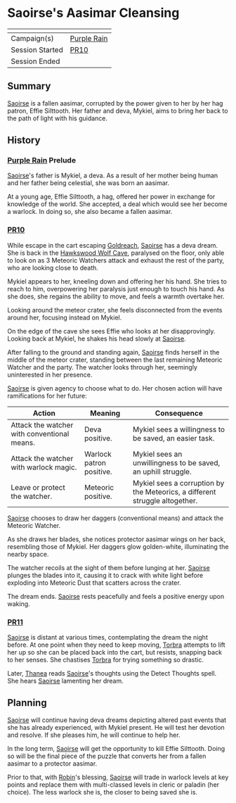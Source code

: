 # Saoirse's Aasimar Cleansing

| []() | |
| --- | --- |
| Campaign(s) | [Purple Rain](../purple-rain.md) |
| Session Started | [PR10](../sessions.md/PR10.md) |
| Session Ended | |

## Summary

[Saoirse](../../../astarus/people/saoirse.md) is a fallen aasimar, corrupted by the power given to her by her hag patron, Effie Silttooth. Her father and deva, Mykiel, aims to bring her back to the path of light with his guidance.

## History

### [Purple Rain](../purple-rain.md) Prelude

[Saoirse](../../../astarus/people/saoirse.md)'s father is Mykiel, a deva. As a result of her mother being human and her father being celestial, she was born an aasimar.

At a young age, Effie Silttooth, a hag, offered her power in exchange for knowledge of the world. She accepted, a deal which would see her become a warlock. In doing so, she also became a fallen aasimar.

### [PR10](../sessions.md/PR10.md)

While escape in the cart escaping [Goldreach](../../../astarus/civilisations/kingdom-of-astor/settlements/goldreach/README.md), [Saoirse](../../../astarus/people/saoirse.md) has a deva dream. She is back in the [Hawkswood Wolf Cave](../../../astarus/civilisations/kingdom-of-astor/settlements/goldreach/places/hawkswood-wolf-cave.md), paralysed on the floor, only able to look on as 3 Meteoric Watchers attack and exhaust the rest of the party, who are looking close to death.

Mykiel appears to her, kneeling down and offering her his hand. She tries to reach to him, overpowering her paralysis just enough to touch his hand. As she does, she regains the ability to move, and feels a warmth overtake her.

Looking around the meteor crater, she feels disconnected from the events around her, focusing instead on Mykiel.

On the edge of the cave she sees Effie who looks at her disapprovingly. Looking back at Mykiel, he shakes his head slowly at [Saoirse](../../../astarus/people/saoirse.md).

After falling to the ground and standing again, [Saoirse](../../../astarus/people/saoirse.md) finds herself in the middle of the meteor crater, standing between the last remaining Meteoric Watcher and the party. The watcher looks through her, seemingly uninterested in her presence.

[Saoirse](../../../astarus/people/saoirse.md) is given agency to choose what to do. Her chosen action will have ramifications for her future:

| Action | Meaning | Consequence |
| --- | --- | --- |
| Attack the watcher with conventional means. | Deva positive. | Mykiel sees a willingness to be saved, an easier task. |
| Attack the watcher with warlock magic. | Warlock patron positive. | Mykiel sees an unwillingness to be saved, an uphill struggle. |
| Leave or protect the watcher. | Meteoric positive. | Mykiel sees a corruption by the Meteorics, a different struggle altogether. |

[Saoirse](../../../astarus/people/saoirse.md) chooses to draw her daggers (conventional means) and attack the Meteoric Watcher.

As she draws her blades, she notices protector aasimar wings on her back, resembling those of Mykiel. Her daggers glow golden-white, illuminating the nearby space.

The watcher recoils at the sight of them before lunging at her. [Saoirse](../../../astarus/people/saoirse.md) plunges the blades into it, causing it to crack with white light before exploding into Meteoric Dust that scatters across the crater.

The dream ends. [Saoirse](../../../astarus/people/saoirse.md) rests peacefully and feels a positive energy upon waking.

### [PR11](../sessions.md/PR11.md)

[Saoirse](../../../astarus/people/saoirse.md) is distant at various times, contemplating the dream the night before. At one point when they need to keep moving, [Torbra](../../../astarus/people/torbra.md) attempts to lift her up so she can be placed back into the cart, but resists, snapping back to her senses. She chastises [Torbra](../../../astarus/people/torbra.md) for trying something so drastic.

Later, [Thanea](../../../astarus/people/thanea.md) reads [Saoirse](../../../astarus/people/saoirse.md)'s thoughts using the Detect Thoughts spell. She hears [Saoirse](../../../astarus/people/saoirse.md) lamenting her dream.

## Planning

[Saoirse](../../../astarus/people/saoirse.md) will continue having deva dreams depicting altered past events that she has already experienced, with Mykiel present. He will test her devotion and resolve. If she pleases him, he will continue to help her.

In the long term, [Saoirse](../../../astarus/people/saoirse.md) will get the opportunity to kill Effie Silttooth. Doing so will be the final piece of the puzzle that converts her from a fallen aasimar to a protector aasimar.

Prior to that, with [Robin](../../../players/robin.md)'s blessing, [Saoirse](../../../astarus/people/saoirse.md) will trade in warlock levels at key points and replace them with multi-classed levels in cleric or paladin (her choice). The less warlock she is, the closer to being saved she is.
